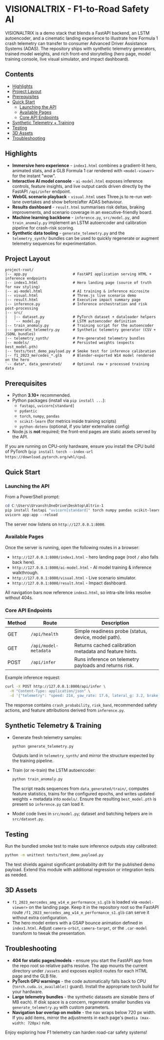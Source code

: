 # VISIONALTRIX - F1-to-Road Safety AI

VISIONALTRIX is a demo stack that blends a FastAPI backend, an LSTM autoencoder, and a cinematic landing experience to illustrate how Formula 1 crash telemetry can transfer to consumer Advanced Driver Assistance Systems (ADAS). The repository ships with synthetic telemetry generators, trained model weights, and rich front-end storytelling (hero page, model training console, live visual simulator, and impact dashboard).

## Contents

- [Highlights](#highlights)
- [Project Layout](#project-layout)
- [Prerequisites](#prerequisites)
- [Quick Start](#quick-start)
  - [Launching the API](#launching-the-api)
  - [Available Pages](#available-pages)
  - [Core API Endpoints](#core-api-endpoints)
- [Synthetic Telemetry + Training](#synthetic-telemetry--training)
- [Testing](#testing)
- [3D Assets](#3d-assets)
- [Troubleshooting](#troubleshooting)

## Highlights

- **Immersive hero experience** - `index1.html` combines a gradient-lit hero, animated stats, and a GLB Formula 1 car rendered with `<model-viewer>` for the instant "wow".
- **Interactive AI model console** - `ai-model.html` exposes inference controls, feature insights, and live output cards driven directly by the FastAPI `/api/infer` endpoint.
- **WebGL scenario playback** - `visual.html` uses Three.js to re-run wet-lane overtakes and show before/after ADAS behaviour.
- **Results dashboard** - `result.html` summarises risk deltas, braking improvements, and scenario coverage in an executive-friendly board.
- **Machine learning backbone** - `inference.py`, `src/model.py`, and `train_anomaly.py` implement an LSTM autoencoder and calibration pipeline for crash-risk scoring.
- **Synthetic data tooling** - `generate_telemetry.py` and the `telemetry_synth/` bundles can be used to quickly regenerate or augment telemetry sequences for experimentation.

## Project Layout

```
project-root/
|-- app.py                     # FastAPI application serving HTML + inference endpoints
|-- index1.html                # Hero landing page (source of truth for nav styling)
|-- ai-model.html              # AI training & inference microsite
|-- visual.html                # Three.js live scenario demo
|-- result.html                # Executive impact summary page
|-- inference.py               # Inference orchestration and risk post-processing
|-- src/
|   |-- dataset.py             # PyTorch dataset + dataloader helpers
|   `-- model.py               # LSTM autoencoder definition
|-- train_anomaly.py           # Training script for the autoencoder
|-- generate_telemetry.py      # Synthetic telemetry generator (CSV + JSONL bundles)
|-- telemetry_synth/           # Pre-generated telemetry bundles
|-- models/                    # Persisted weights (expects best_model.pth)
|-- tests/test_demo_payload.py # Smoke test for inference calibration
|-- f1_2023_mercedes_*.glb     # Blender-exported W14 model rendered on the hero
`-- data*, data_generated/     # Optional raw + processed training data
```

## Prerequisites

- Python **3.10+** recommended.
- Python packages (install via `pip install ...`):
  - `fastapi`, `uvicorn[standard]`
  - `pydantic`
  - `torch`, `numpy`, `pandas`
  - `scikit-learn` (for metrics inside training scripts)
  - `python-dotenv` (optional, if you later externalise config)
- Node.js is **not** required; the front-end pages are static assets served by the API.

If you are running on CPU-only hardware, ensure you install the CPU build of PyTorch (`pip install torch --index-url https://download.pytorch.org/whl/cpu`).

## Quick Start

### Launching the API

From a PowerShell prompt:

```powershell
cd C:\Users\Urvansh\OneDrive\Desktop\Altrix-1
pip install fastapi "uvicorn[standard]" torch numpy pandas scikit-learn pydantic
uvicorn app:app --reload
```

The server now listens on `http://127.0.0.1:8000`.

### Available Pages

Once the server is running, open the following routes in a browser:

- `http://127.0.0.1:8000/index1.html` - hero landing page (root `/` also falls back here).
- `http://127.0.0.1:8000/ai-model.html` - AI model training & inference walkthrough.
- `http://127.0.0.1:8000/visual.html` - Live scenario simulator.
- `http://127.0.0.1:8000/result.html` - Impact dashboard.

All navigation bars now reference `index1.html`, so intra-site links resolve without 404s.

### Core API Endpoints

| Method | Route                  | Description                                                 |
|--------|------------------------|-------------------------------------------------------------|
| GET    | `/api/health`          | Simple readiness probe (status, device, model path).       |
| GET    | `/api/model-metadata`  | Returns cached calibration metadata and feature hints.      |
| POST   | `/api/infer`           | Runs inference on telemetry payloads and returns risk.      |

Example inference request:

```bash
curl -X POST http://127.0.0.1:8000/api/infer \
  -H "Content-Type: application/json" \
  -d '{"telemetry": "speed: 214, yaw_rate: 17.6, lateral_g: 3.2, brake_pressure: 0.4"}'
```

The response contains `crash_probability`, `risk_band`, recommended safety actions, and feature attributions derived from `inference.py`.

## Synthetic Telemetry & Training

- Generate fresh telemetry samples:
  ```bash
  python generate_telemetry.py
  ```
  Outputs land in `telemetry_synth/` and mirror the structure expected by the training pipeline.

- Train (or re-train) the LSTM autoencoder:
  ```bash
  python train_anomaly.py
  ```
  The script reads sequences from `data_generated/train/`, computes feature statistics, trains for the configured epochs, and writes updated weights + metadata into `models/`. Ensure the resulting `best_model.pth` is present so `inference.py` can load it.

- Model code lives in `src/model.py`; dataset and batching helpers are in `src/dataset.py`.

## Testing

Run the bundled smoke test to make sure inference outputs stay calibrated:

```bash
python -m unittest tests/test_demo_payload.py
```

The test shields against significant probability drift for the published demo payload. Extend this module with additional regression or integration tests as needed.

## 3D Assets

- `f1_2023_mercedes_amg_w14_e_performance_s1.glb` is loaded via `<model-viewer>` on the landing page. Keep it in the repository root so the FastAPI route `/f1_2023_mercedes_amg_w14_e_performance_s1.glb` can serve it without extra configuration.
- The hero model enters with a GSAP bounce animation defined in `index1.html`. Adjust `camera-orbit`, `camera-target`, or the `.car-model` transform to tweak the presentation.

## Troubleshooting

- **404 for static pages/models** - ensure you start the FastAPI app from the repo root so relative paths resolve. The app mounts the current directory under `/assets` and exposes explicit routes for each HTML page and the GLB file.
- **PyTorch GPU warnings** - the code automatically falls back to CPU (`torch.cuda.is_available()` guard). Install the appropriate torch build for your hardware.
- **Large telemetry bundles** - the synthetic datasets are sizeable (tens of MB each). If disk space is a concern, regenerate smaller bundles via `generate_telemetry.py` with custom parameters.
- **Navigation bar overlap on mobile** - the nav wraps below 720 px width. If you add items, mirror the adjustments in each page's `@media (max-width: 720px)` rule.

Enjoy exploring how F1 telemetry can harden road-car safety systems!
